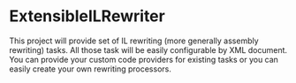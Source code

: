 # ExtensibleILRewriter
This project will provide set of IL rewriting (more generally assembly rewriting) tasks. All those task will be easily configurable by XML document. You can provide your custom code providers for existing tasks or you can easily create your own rewriting processors.
